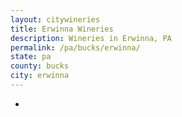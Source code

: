 ```yaml
---
layout: citywineries
title: Erwinna Wineries
description: Wineries in Erwinna, PA
permalink: /pa/bucks/erwinna/
state: pa
county: bucks
city: erwinna
---
```

-
